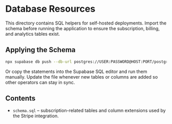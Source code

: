 # Database Resources

This directory contains SQL helpers for self-hosted deployments. Import the schema before running the application to ensure the subscription, billing, and analytics tables exist.

## Applying the Schema

```bash
npx supabase db push --db-url postgres://USER:PASSWORD@HOST:PORT/postgres -f docs/database/schema.sql
```

Or copy the statements into the Supabase SQL editor and run them manually. Update the file whenever new tables or columns are added so other operators can stay in sync.

## Contents

- `schema.sql` – subscription-related tables and column extensions used by the Stripe integration.
